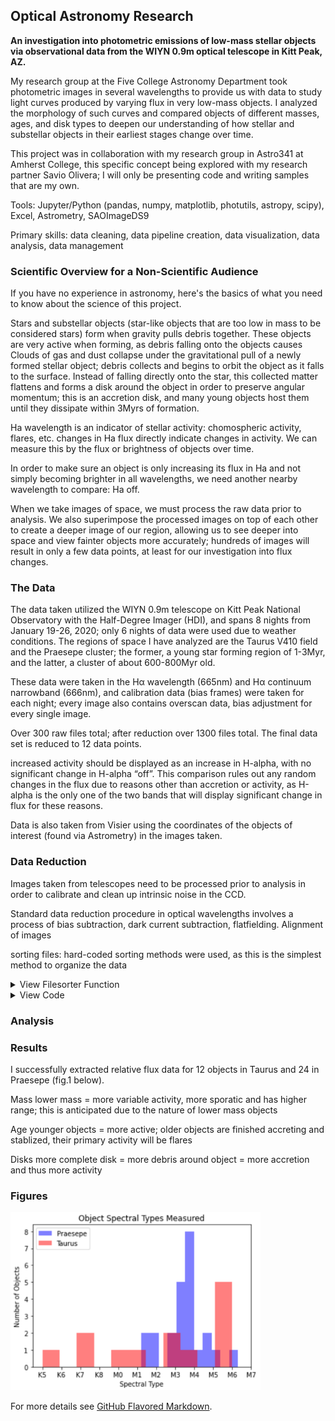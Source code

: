 ## Optical Astronomy Research

**An investigation into photometric emissions of low-mass stellar objects via observational data from the WIYN 0.9m optical telescope in Kitt Peak, AZ.**

My research group at the Five College Astronomy Department took photometric images in several wavelengths to provide us with data to study light curves produced by varying flux in very low-mass objects. I analyzed the morphology of such curves and compared objects of different masses, ages, and disk types to deepen our understanding of how stellar and substellar objects in their earliest stages change over time.

This project was in collaboration with my research group in Astro341 at Amherst College, this specific concept being explored with my research partner Savio Olivera; I will only be presenting code and writing samples that are my own.

Tools: Jupyter/Python (pandas, numpy, matplotlib, photutils, astropy, scipy), Excel, Astrometry, SAOImageDS9

Primary skills: data cleaning, data pipeline creation, data visualization, data analysis, data management

### Scientific Overview for a Non-Scientific Audience
If you have no experience in astronomy, here's the basics of what you need to know about the science of this project.

Stars and substellar objects (star-like objects that are too low in mass to be considered stars) form when gravity pulls debris together. These objects are very active when forming, as debris falling onto the objects causes 
Clouds of gas and dust collapse under the gravitational pull of a newly formed stellar object; debris collects and begins to orbit the object as it falls to the surface. Instead of falling directly onto the star, this collected matter flattens and forms a disk around the object in order to preserve angular momentum; this is an accretion disk, and many young objects host them until they dissipate within 3Myrs of formation.

Ha wavelength is an indicator of stellar activity: chomospheric activity, flares, etc. changes in Ha flux directly indicate changes in activity. We can measure this by the flux or brightness of objects over time.

In order to make sure an object is only increasing its flux in Ha and not simply becoming brighter in all wavelengths, we need another nearby wavelength to compare: Ha off.

When we take images of space, we must process the raw data prior to analysis. We also superimpose the processed images on top of each other to create a deeper image of our region, allowing us to see deeper into space and view fainter objects more accurately; hundreds of images will result in only a few data points, at least for our investigation into flux changes.


### The Data
The data taken utilized the WIYN 0.9m telescope on Kitt Peak National Observatory with the Half-Degree Imager (HDI), and spans 8 nights from January 19-26, 2020; only 6 nights of data were used due to weather conditions. The regions of space I have analyzed are the Taurus V410 field and the Praesepe cluster; the former, a young star forming region of 1-3Myr, and the latter, a cluster of about 600-800Myr old.


These data were taken in the Hα wavelength (665nm) and Hα continuum narrowband (666nm), and calibration data (bias frames) were taken for each night; every image also contains overscan data, bias adjustment for every single image.

Over 300 raw files total; after reduction over 1300 files total. The final data set is reduced to 12 data points.

increased activity should be displayed as an increase in H-alpha, with no significant change in H-alpha “off”. This comparison rules out any random changes in the flux due to reasons other than accretion or activity, as H-alpha is the only one of the two bands that will display significant change in flux for these reasons.

Data is also taken from Visier using the coordinates of the objects of interest (found via Astrometry) in the images taken. 

### Data Reduction
Images taken from telescopes need to be processed prior to analysis in order to calibrate and clean up intrinsic noise in the CCD.

Standard data reduction procedure in optical wavelengths involves a process of bias subtraction, dark current subtraction, flatfielding. Alignment of images

sorting files: hard-coded sorting methods were used, as this is the simplest method to organize the data
<details>
  <summary>View Filesorter Function</summary>

```
  def filesorter(filename, foldername, fitskeyword_to_check, keyword):
    '''
    This function takes input file and places it in a folder given if it is the correct type of fits file.
    '''
    # this checks if there is a file of that name already, if so then it moves onto the next step, otherwise
    # tells you it does not exist.
    if os.path.exists(filename):
        pass
    else:
        print(filename + " does not exist or has already been moved.")
        return
    
    header = fits.getheader(filename)
    fits_type = header[keyword]
    
    # this checks that there is a folder of that name, and makes it if there is not
    if os.path.exists(foldername):
        pass
    else:
        print("Making new directory: " + foldername)
        os.mkdir(foldername)
    
    # this checks that the file is the correct type of fits file and moves it to the folder if it is
    if fits_type == fitskeyword_to_check:
        destination = foldername + '/'
        print("Moving " + filename + " to: ./" + destination + filename)
        os.rename(filename, destination + filename)  
    return
  ```
  
  </details>
  
<details>
  <summary>View Code</summary>
  
``` 
  #define bias correction & subtraction function
  def bias_correction(filelist, path_to_bias):
    """
    This function takes in a list of images and a master bias image and calculates the corrections to the bias using the 
    overscan of each image. It then bias subtracts each image with this new, corrected master bias and saves the images
    with the prefix b_.
    """
    n = len(filelist)
    for ii in range(n):
        #getting data from images
        im_data = fits.getdata(filelist[ii])
    
        new_header = fits.getheader(filelist[ii])
        
        bias_data = fits.getdata(path_to_bias)
        
        #isolating the overscan from the images
        overscan = im_data[4100:4140,4100:4140]
        
        #take median of overscan region and master bias
        osmed = np.median(overscan)
        
        MBmed = np.median(bias_data)
        
        #make new master bias by normalizing the old one and scaling it by the overscan median
        MBnew = bias_data/MBmed
        
        MBnew = MBnew*osmed
        
        #subtract new bias from image
        subtract_data = im_data - MBnew
        
        #delete overscan now that we are done with it
        new_image = subtract_data[0:4096,0:4096]
        
        #save as new fits file
        fits.writeto('b_' + filelist[ii],new_image, new_header, overwrite = True )
    print('Files bias subtracted and saved with prefix b_')
    return
  
```
  
</details>

### Analysis


### Results
I successfully extracted relative flux data for 12 objects in Taurus and 24 in Praesepe (fig.1 below).

Mass
lower mass = more variable activity, more sporatic and has higher range; this is anticipated due to the nature of lower mass objects

Age
younger objects = more active; older objects are finished accreting and stablized, their primary activity will be flares

Disks
more complete disk = more debris around object = more accretion and thus more activity

### Figures
<img src="images/dataspread.png" width=400>


For more details see [GitHub Flavored Markdown](https://guides.github.com/features/mastering-markdown/).
